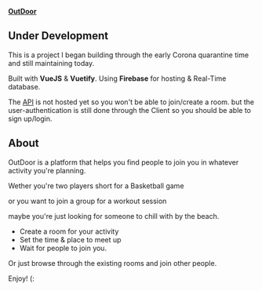 [**OutDoor**](https://markdownlivepreview.com/)

## Under Development
This is a project I began building through the early Corona quarantine time and still maintaining today.

Built with **VueJS** & **Vuetify**. Using **Firebase** for hosting & Real-Time database.

The [API](https://github.com/shahafss/outdoor-api) is not hosted yet so you won't be able to join/create a room.
but the user-authentication is still done through the Client so you should be able to sign up/login.

## About
OutDoor is a platform that helps you find people to join you in whatever activity you're planning.


Wether you're two players short for a Basketball game

or you want to join a group for a workout session

maybe you're just looking for someone to chill with by the beach.

* Create a room for your activity
* Set the time & place to meet up
* Wait for people to join you.

Or just browse through the existing rooms and join other people.

Enjoy! (:
